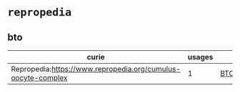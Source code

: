 # `repropedia`

## bto

| curie                                                        |   usages | nodes                                                     |
|--------------------------------------------------------------|----------|-----------------------------------------------------------|
| Repropedia:https://www.repropedia.org/cumulus-oocyte-complex |        1 | [BTO:0006191](http://purl.obolibrary.org/obo/BTO_0006191) |

